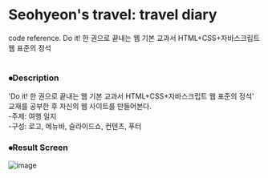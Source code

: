 # Seohyeon's travel: travel diary
code reference. Do it! 한 권으로 끝내는 웹 기본 교과서 HTML+CSS+자바스크립트 웹 표준의 정석<br/><br/>  

### ⦁Description
'Do it! 한 권으로 끝내는 웹 기본 교과서 HTML+CSS+자바스크립트 웹 표준의 정석' 교재를 공부한 후 자신의 웹 사이트를 만들어본다.  
-주제: 여행 일지  
-구성: 로고, 메뉴바, 슬라이드쇼, 컨텐츠, 푸터


### ⦁Result Screen
![image](https://user-images.githubusercontent.com/63582234/126907854-5f771ad0-01f9-42e3-a239-706fe64b3090.png)
